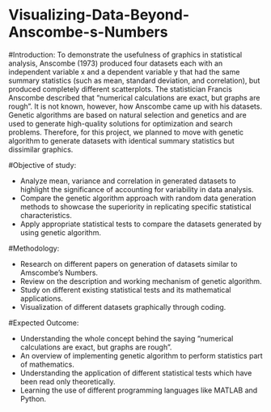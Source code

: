 # Visualizing-Data-Beyond-Anscombe-s-Numbers
#Introduction:
To demonstrate the usefulness of graphics in statistical analysis, Anscombe (1973) produced four datasets each with an independent variable x and a dependent variable y that had the same summary statistics (such as mean, standard deviation, and correlation), but produced completely different scatterplots. The statistician Francis Anscombe described that “numerical calculations are exact, but graphs are rough”. It is not known, however, how Anscombe came up with his datasets. Genetic algorithms are based on natural selection and genetics and are used to generate high-quality solutions for optimization and search problems. Therefore, for this project, we planned to move with genetic algorithm to generate datasets with identical summary statistics but dissimilar graphics.

#Objective of study:
- Analyze mean, variance and correlation in generated datasets to highlight the significance of accounting for 
variability in data analysis.
- Compare the genetic algorithm approach with random data generation methods to showcase the superiority in 
replicating specific statistical characteristics.
- Apply appropriate statistical tests to compare the datasets generated by using genetic algorithm.

#Methodology:
- Research on different papers on generation of datasets similar to Amscombe’s Numbers.
- Review on the description and working mechanism of genetic algorithm.
- Study on different existing statistical tests and its mathematical applications.
- Visualization of different datasets graphically through coding.

#Expected Outcome:
- Understanding the whole concept behind the saying “numerical calculations are exact, but graphs are rough”.
- An overview of implementing genetic algorithm to perform statistics part of mathematics.
- Understanding the application of different statistical tests which have been read only theoretically.
- Learning the use of different programming languages like MATLAB and Python.
